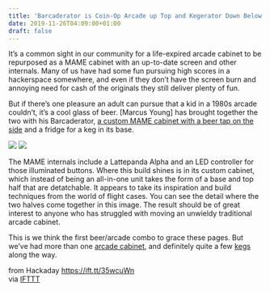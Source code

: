 ```yaml
---
title: 'Barcaderator is Coin-Op Arcade up Top and Kegerator Down Below'
date: 2019-11-26T04:09:00+01:00
draft: false
---
```


It’s a common sight in our community for a life-expired arcade cabinet to be repurposed as a MAME cabinet with an up-to-date screen and other internals. Many of us have had some fun pursuing high scores in a hackerspace somewhere, and even if they don’t have the screen burn and annoying need for cash of the originals they still deliver plenty of fun.

But if there’s one pleasure an adult can pursue that a kid in a 1980s arcade couldn’t, it’s a cool glass of beer. \[Marcus Young\] has brought together the two with his Barcaderator, [a custom MAME cabinet with a beer tap on the side](https://marcyoung.us/post/barcade/) and a fridge for a keg in its base.

[![](https://hackaday.com/wp-content/uploads/2019/11/mame-barcade-featured.jpg?w=250)](https://hackaday.com/2019/11/25/barcaderator-is-coin-op-arcade-up-top-and-kegerator-down-below/mame-barcade-featured/) [![](https://hackaday.com/wp-content/uploads/2019/11/barcaderator-modular-cabinet-design-detail.jpg?w=188)](https://hackaday.com/2019/11/25/barcaderator-is-coin-op-arcade-up-top-and-kegerator-down-below/barcaderator-modular-cabinet-design-detail/)

The MAME internals include a Lattepanda Alpha and an LED controller for those illuminated buttons. Where this build shines is in its custom cabinet, which instead of being an all-in-one unit takes the form of a base and top half that are detatchable. It appears to take its inspiration and build techniques from the world of flight cases. You can see the detail where the two halves come together in this image. The result should be of great interest to anyone who has struggled with moving an unwieldy traditional arcade cabinet.

This is we think the first beer/arcade combo to grace these pages. But we’ve had more than one [arcade cabinet](https://hackaday.com/2017/12/19/drm-workarounds-save-arcade-cabinet/), and definitely quite a few [kegs](https://hackaday.com/2016/05/19/beautiful-kegerator-built-the-hard-way/) along the way.

  
  
from Hackaday https://ift.tt/35wcuWn  
via [IFTTT](https://ifttt.com/?ref=da&site=blogger)